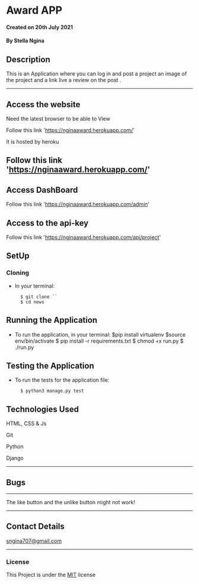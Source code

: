 # Award APP

#### Created on 20th July 2021
#### By Stella Ngina

## Description 

This is an Application where you can log in and post a project an image of the project and a link
live a review on the post .

---

## Access the website
Need the latest browser to be able to View

Follow this link 'https://nginaaward.herokuapp.com/'

It is hosted by heroku


Follow this link 'https://nginaaward.herokuapp.com/'
---
## Access DashBoard

Follow this link 'https://nginaaward.herokuapp.com/admin'

## Access to the api-key 
Follow this link 'https://nginaaward.herokuapp.com/api/project'


## SetUp
### Cloning

* In your terminal:
        
        $ git clone ``
        $ cd news

## Running the Application

* To run the application, in your terminal:
        $pip install virtualenv
        $source env/bin/activate
        $ pip install -r requirements.txt
        $ chmod +x run.py
        $ ./run.py
        
## Testing the Application

* To run the tests for the application file:

        $ python3 manage.py test
        
## Technologies Used
HTML, CSS & Js

Git

Python



Django

---

## Bugs
---
The like button and the unlike button might not work!

---

## Contact Details
sngina707@gmail.com
 

---

### License
This Project is under the [MIT](LICENSE) license
